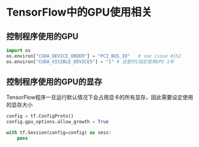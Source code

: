 # TensorFlow中的GPU使用相关

## 控制程序使用的GPU
```python
import os
os.environ["CUDA_DEVICE_ORDER"] = "PCI_BUS_ID"   # see issue #152
os.environ["CUDA_VISIBLE_DEVICES"] = "1" # 这里的1指定使用GPU 1号
```

## 控制程序使用的GPU的显存
TensorFlow程序一旦运行默认情况下会占用显卡的所有显存，因此需要设定使用的显存大小
```python
config = tf.ConfigProto()
config.gpu_options.allow_growth = True

with tf.Session(config=config) as sess:
	pass
```